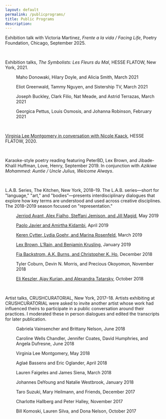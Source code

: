 ```yaml
---
layout: default
permalink: /publicprograms/
title: Public Programs
description:
---
```

<div class="post">
<p>Exhibition talk with Victoria Martinez, <i>Frente a la vida / Facing Life</i>, Poetry Foundation, Chicago, September 2025.</p>
<br>
<p>Exhibition talks, <i>The Symbolists: Les Fleurs du Mal</i>, HESSE FLATOW, New York, 2021.</p>
<p style="margin-left: 35px;">Maho Donowaki, Hilary Doyle, and Alicia Smith, March 2021</p>
<p style="margin-left: 35px;">Eliot Greenwald, Tammy Nguyen, and Sistership TV, March 2021</p>
<p style="margin-left: 35px;">Joseph Buckley, Clark Filio, Nat Meade, and Astrid Terrazas, March 2021</p>
<p style="margin-left: 35px;">Georgica Pettus, Louis Osmosis, and Johanna Robinson, February 2021</p>
<br>
<p><a href="https://hesseflatow.com/viewing-room/6-virginia-lee-montgomery-in-conversation-with-nicole-kaack/">Virginia Lee Montgomery in conversation with Nicole Kaack</a>, HESSE FLATOW, 2020.</p>
  <br>
<p>Karaoke-style poetry reading featuring PeterBD, Lex Brown, and Jibade-Khalil Huffman, Love, Henry, September 2019. In conjunction with <i>Azikiwe Mohammed: Auntie / Uncle Julius, Welcome Always</i>.</p>
  <br>
<p>L.A.B. Series, The Kitchen, New York, 2018–19. The L.A.B. series—short for "language," "art," and "bodies”—presents interdisciplinary dialogues that explore how key terms are understood and used across creative disciplines. The 2018–2019 season focused on "representation."</p>
<p style="margin-left: 35px;"><a href="https://vimeo.com/338065446" target="_blank" rel="noopener">Jerriod Avant, Alex Fialho, Steffani Jemison, and Jill Magid</a>, May 2019</p>
<p style="margin-left: 35px;"><a href="https://vimeo.com/336127384" target="_blank" rel="noopener">Paolo Javier and Amirtha Kidambi</a>, April 2019</p>
<p style="margin-left: 35px;"><a href="https://vimeo.com/335225230" target="_blank" rel="noopener">Keren Cytter, Lydia Goehr, and Marina Rosenfeld</a>, March 2019</p>
<p style="margin-left: 35px;"><a href="https://vimeo.com/314358108" target="_blank" rel="noopener">Lex Brown, L’Rain, and Benjamin Krusling</a>, January 2019</p>
<p style="margin-left: 35px;"><a href="https://vimeo.com/309339499" target="_blank" rel="noopener">Fia Backstrom, A.K. Burns, and Christopher K. Ho</a>, December 2018</p>
<p style="margin-left: 35px;">Tyler Coburn, Devin N. Morris, and Precious Okoyomon, November 2018</p>
<p style="margin-left: 35px;"><a href="https://vimeo.com/306042945" target="_blank" rel="noopener">Eli Keszler, Ajay Kurian, and Alexandra Tatarsky</a>, October 2018</p>
<br>
<p>Artist talks, CRUSHCURATORIAL, New York, 2017–18. Artists exhibiting at CRUSHCURATORIAL were asked to invite another artist whose work had influenced theirs to participate in a public conversation around their practices. I moderated these in person dialogues and edited the transcripts for later publication.</p>
<p style="margin-left: 35px;">Gabriela Vainsencher and Brittany Nelson, June 2018</p>
<p style="margin-left: 35px;">Caroline Wells Chandler, Jennifer Coates, David Humphries, and Angela Dufresne, June 2018</p>
<p style="margin-left: 35px;">Virginia Lee Montgomery, May 2018</p>
<p style="margin-left: 35px;">Aglaé Bassens and Eric Oglander, April 2018</p>
<p style="margin-left: 35px;">Lauren Faigeles and James Siena, March 2018</p>
<p style="margin-left: 35px;">Johannes DeYoung and Natalie Westbrook, January 2018</p>
<p style="margin-left: 35px;">Taro Suzuki, Mary Heilmann, and Friends, December 2017</p>
<p style="margin-left: 35px;">Charlotte Hallberg and Peter Halley, November 2017</p>
<p style="margin-left: 35px;">Bill Komoski, Lauren Silva, and Dona Nelson, October 2017</p>
</div>
